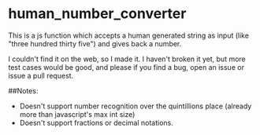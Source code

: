 human_number_converter
======================

This is a js function which accepts a human generated string as input (like "three hundred thirty five") and gives back a number.

I couldn't find it on the web, so I made it. I haven't broken it yet, but more test cases would be good, and please if you find a bug, open an issue or issue a pull request.

##Notes:
 
 - Doesn't support number recognition over the quintillions place (already more than javascript's max int size)
 - Doesn't support fractions or decimal notations.

